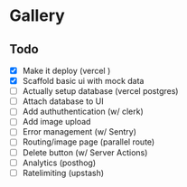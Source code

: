 # Gallery

## Todo

- [x] Make it deploy (vercel )
- [x] Scaffold basic ui with mock data
- [ ] Actually setup database (vercel postgres)
- [ ] Attach database to UI
- [ ] Add authuthentication (w/ clerk)
- [ ] Add image upload
- [ ] Error management (w/ Sentry)
- [ ] Routing/image page (parallel route)
- [ ] Delete button (w/ Server Actions)
- [ ] Analytics (posthog)
- [ ] Ratelimiting (upstash)
